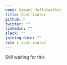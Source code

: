 ```yaml
---
name: Samuel Hoffstaetter
title: Contributor
github: h
twitter: ""
linkedin: ""
slack: ""
joining_date: ""
role : contributor
---
```


Still waiting for this
